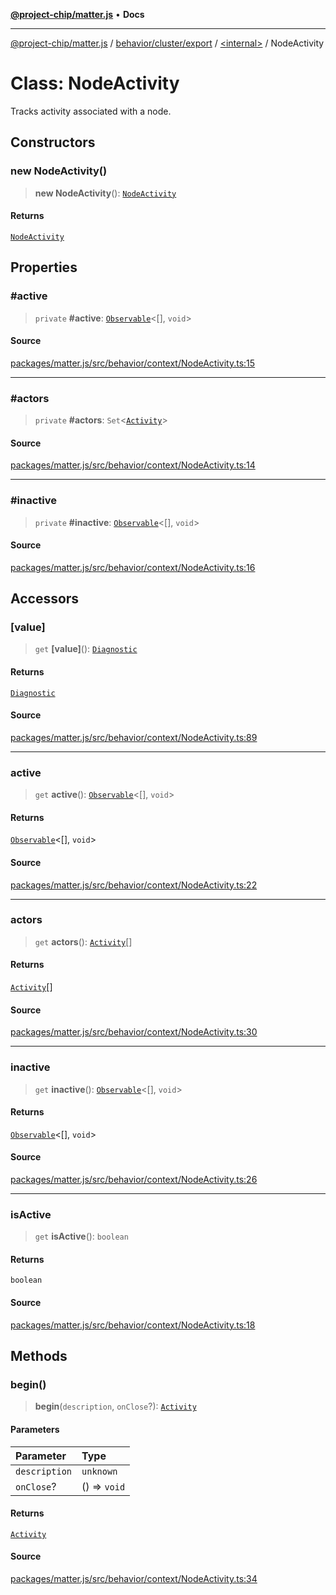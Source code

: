 [**@project-chip/matter.js**](../../../../../README.md) • **Docs**

***

[@project-chip/matter.js](../../../../../modules.md) / [behavior/cluster/export](../../README.md) / [\<internal\>](../README.md) / NodeActivity

# Class: NodeActivity

Tracks activity associated with a node.

## Constructors

### new NodeActivity()

> **new NodeActivity**(): [`NodeActivity`](NodeActivity.md)

#### Returns

[`NodeActivity`](NodeActivity.md)

## Properties

### #active

> `private` **#active**: [`Observable`](../../../../../util/export/interfaces/Observable.md)\<[], `void`\>

#### Source

[packages/matter.js/src/behavior/context/NodeActivity.ts:15](https://github.com/project-chip/matter.js/blob/7a8cbb56b87d4ccf34bec5a9a95ab40a1711324f/packages/matter.js/src/behavior/context/NodeActivity.ts#L15)

***

### #actors

> `private` **#actors**: `Set`\<[`Activity`](../interfaces/Activity.md)\>

#### Source

[packages/matter.js/src/behavior/context/NodeActivity.ts:14](https://github.com/project-chip/matter.js/blob/7a8cbb56b87d4ccf34bec5a9a95ab40a1711324f/packages/matter.js/src/behavior/context/NodeActivity.ts#L14)

***

### #inactive

> `private` **#inactive**: [`Observable`](../../../../../util/export/interfaces/Observable.md)\<[], `void`\>

#### Source

[packages/matter.js/src/behavior/context/NodeActivity.ts:16](https://github.com/project-chip/matter.js/blob/7a8cbb56b87d4ccf34bec5a9a95ab40a1711324f/packages/matter.js/src/behavior/context/NodeActivity.ts#L16)

## Accessors

### \[value\]

> `get` **\[value\]**(): [`Diagnostic`](../../../../../log/export/interfaces/Diagnostic.md)

#### Returns

[`Diagnostic`](../../../../../log/export/interfaces/Diagnostic.md)

#### Source

[packages/matter.js/src/behavior/context/NodeActivity.ts:89](https://github.com/project-chip/matter.js/blob/7a8cbb56b87d4ccf34bec5a9a95ab40a1711324f/packages/matter.js/src/behavior/context/NodeActivity.ts#L89)

***

### active

> `get` **active**(): [`Observable`](../../../../../util/export/interfaces/Observable.md)\<[], `void`\>

#### Returns

[`Observable`](../../../../../util/export/interfaces/Observable.md)\<[], `void`\>

#### Source

[packages/matter.js/src/behavior/context/NodeActivity.ts:22](https://github.com/project-chip/matter.js/blob/7a8cbb56b87d4ccf34bec5a9a95ab40a1711324f/packages/matter.js/src/behavior/context/NodeActivity.ts#L22)

***

### actors

> `get` **actors**(): [`Activity`](../interfaces/Activity.md)[]

#### Returns

[`Activity`](../interfaces/Activity.md)[]

#### Source

[packages/matter.js/src/behavior/context/NodeActivity.ts:30](https://github.com/project-chip/matter.js/blob/7a8cbb56b87d4ccf34bec5a9a95ab40a1711324f/packages/matter.js/src/behavior/context/NodeActivity.ts#L30)

***

### inactive

> `get` **inactive**(): [`Observable`](../../../../../util/export/interfaces/Observable.md)\<[], `void`\>

#### Returns

[`Observable`](../../../../../util/export/interfaces/Observable.md)\<[], `void`\>

#### Source

[packages/matter.js/src/behavior/context/NodeActivity.ts:26](https://github.com/project-chip/matter.js/blob/7a8cbb56b87d4ccf34bec5a9a95ab40a1711324f/packages/matter.js/src/behavior/context/NodeActivity.ts#L26)

***

### isActive

> `get` **isActive**(): `boolean`

#### Returns

`boolean`

#### Source

[packages/matter.js/src/behavior/context/NodeActivity.ts:18](https://github.com/project-chip/matter.js/blob/7a8cbb56b87d4ccf34bec5a9a95ab40a1711324f/packages/matter.js/src/behavior/context/NodeActivity.ts#L18)

## Methods

### begin()

> **begin**(`description`, `onClose`?): [`Activity`](../interfaces/Activity.md)

#### Parameters

| Parameter | Type |
| :------ | :------ |
| `description` | `unknown` |
| `onClose`? | () => `void` |

#### Returns

[`Activity`](../interfaces/Activity.md)

#### Source

[packages/matter.js/src/behavior/context/NodeActivity.ts:34](https://github.com/project-chip/matter.js/blob/7a8cbb56b87d4ccf34bec5a9a95ab40a1711324f/packages/matter.js/src/behavior/context/NodeActivity.ts#L34)
